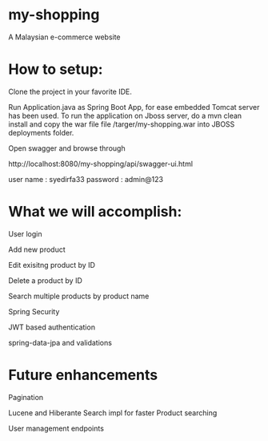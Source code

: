 # my-shopping
A Malaysian e-commerce website

# How to setup:
Clone the project in your favorite IDE.

Run Application.java as Spring Boot App, for ease embedded Tomcat server has been used. To run the application on Jboss server, do a mvn clean install and copy the war file file <source directory>/targer/my-shopping.war into JBOSS deployments folder.

Open swagger and browse through

http://localhost:8080/my-shopping/api/swagger-ui.html

user name : syedirfa33
password : admin@123


# What we will accomplish:

User login

Add new product

Edit exisitng product by ID

Delete a product by ID

Search multiple products by product name

Spring Security

JWT based authentication

spring-data-jpa and validations

# Future enhancements

Pagination

Lucene and Hiberante Search impl for faster Product searching

User management endpoints

